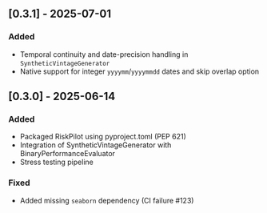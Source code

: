 ## [0.3.1] - 2025-07-01
### Added
- Temporal continuity and date-precision handling in `SyntheticVintageGenerator`
- Native support for integer ``yyyymm``/``yyyymmdd`` dates and skip overlap option

## [0.3.0] - 2025-06-14
### Added
- Packaged RiskPilot using pyproject.toml (PEP 621)
- Integration of SyntheticVintageGenerator with BinaryPerformanceEvaluator
- Stress testing pipeline
### Fixed
- Added missing `seaborn` dependency (CI failure #123)
